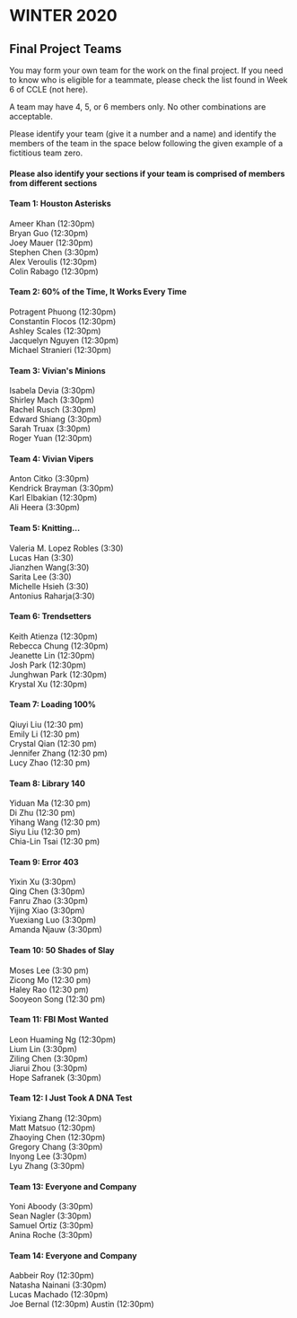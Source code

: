# WINTER 2020

## Final Project Teams

You may form your own team for the work on the final project.  If you need to know who is eligible for a teammate, please check the list found in Week 6 of CCLE (not here).  

A team may have 4, 5, or 6 members only.  No other combinations are acceptable. 

Please identify your team (give it a number and a name) and identify the members of the team in the space below following the given example of a fictitious team zero. <h4>Please also identify your sections if your team is comprised of members from different sections</h4>

#### Team 1: Houston Asterisks  

Ameer Khan (12:30pm)  
Bryan Guo (12:30pm)   
Joey Mauer (12:30pm)   
Stephen Chen (3:30pm)   
Alex Veroulis (12:30pm)    
Colin Rabago (12:30pm)    

#### Team 2: 60% of the Time, It Works Every Time  

Potragent Phuong (12:30pm)   
Constantin Flocos (12:30pm)    
Ashley Scales (12:30pm)   
Jacquelyn Nguyen (12:30pm)   
Michael Stranieri (12:30pm)   

#### Team 3: Vivian's Minions

Isabela Devia (3:30pm)   
Shirley Mach (3:30pm)   
Rachel Rusch (3:30pm)   
Edward Shiang (3:30pm)    
Sarah Truax (3:30pm)    
Roger Yuan (12:30pm)    

#### Team 4: Vivian Vipers  

Anton Citko (3:30pm)  
Kendrick Brayman (3:30pm)   
Karl Elbakian (12:30pm)   
Ali Heera (3:30pm)   

#### Team 5: Knitting...  

Valeria M. Lopez Robles (3:30)  
Lucas Han (3:30)  
Jianzhen Wang(3:30)    
Sarita Lee (3:30)  
Michelle Hsieh (3:30)  
Antonius Raharja(3:30)  

#### Team 6: Trendsetters

Keith Atienza (12:30pm)  
Rebecca Chung (12:30pm)  
Jeanette Lin (12:30pm)  
Josh Park (12:30pm)  
Junghwan Park (12:30pm)   
Krystal Xu (12:30pm)  

#### Team 7: Loading 100%
Qiuyi Liu (12:30 pm)  
Emily Li (12:30 pm)  
Crystal Qian (12:30 pm)  
Jennifer Zhang (12:30 pm)  
Lucy Zhao (12:30 pm)  


#### Team 8: Library 140
Yiduan Ma (12:30 pm)  
Di Zhu (12:30 pm)   
Yihang Wang (12:30 pm)   
Siyu Liu (12:30 pm)   
Chia-Lin Tsai (12:30 pm)   

#### Team 9: Error 403
Yixin Xu (3:30pm)  
Qing Chen (3:30pm)  
Fanru Zhao (3:30pm)   
Yijing Xiao (3:30pm)   
Yuexiang Luo (3:30pm)   
Amanda Njauw (3:30pm)

#### Team 10: 50 Shades of Slay
Moses Lee (3:30 pm)   
Zicong Mo (12:30 pm)  
Haley Rao (12:30 pm)  
Sooyeon Song (12:30 pm) 

#### Team 11: FBI Most Wanted
Leon Huaming Ng (12:30pm)   
Lium Lin (3:30pm)   
Ziling Chen (3:30pm)    
Jiarui Zhou (3:30pm)  
Hope Safranek (3:30pm)

#### Team 12: I Just Took A DNA Test  
Yixiang Zhang (12:30pm)   
Matt Matsuo (12:30pm)   
Zhaoying Chen (12:30pm)   
Gregory Chang (3:30pm)   
Inyong Lee (3:30pm)   
Lyu Zhang (3:30pm)   

#### Team 13:  Everyone and Company
Yoni Aboody (3:30pm)  
Sean Nagler (3:30pm)  
Samuel Ortiz (3:30pm)   
Anina Roche (3:30pm)  

#### Team 14:  Everyone and Company
Aabbeir Roy (12:30pm)  
Natasha Nainani (3:30pm)  
Lucas Machado (12:30pm)   
Joe Bernal (12:30pm)
Austin (12:30pm)  
